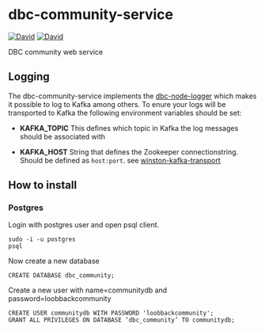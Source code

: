 # dbc-community-service

[![David](https://img.shields.io/david/DBCDK/dbc-community-service.svg?style=flat-square)](https://david-dm.org/DBCDK/dbc-community-service#info=dependencies)
[![David](https://img.shields.io/david/dev/DBCDK/dbc-community-service.svg?style=flat-square)](https://david-dm.org/DBCDK/dbc-community-service#info=devDependencies)

DBC community web service

## Logging
The dbc-community-service implements the [dbc-node-logger](https://github.com/DBCDK/dbc-node-logger) which makes it possible to log to Kafka among others.
To enure your logs will be transported to Kafka the following environment variables should be set:

- __KAFKA_TOPIC__
This defines which topic in Kafka the log messages should be associated with

- __KAFKA_HOST__
String that defines the Zookeeper connectionstring. Should be defined as `host:port`.
see [winston-kafka-transport](https://www.npmjs.com/package/winston-kafka-transport)

## How to install

### Postgres

Login with postgres user and open psql client.

```Shell
sudo -i -u postgres
psql
```


Now create a new database

```PLpgSQL
CREATE DATABASE dbc_community;
```

Create a new user with name=communitydb and password=loobbackcommunity

```PLpgSQL
CREATE USER communitydb WITH PASSWORD 'loobbackcommunity';
GRANT ALL PRIVILEGES ON DATABASE ‘dbc_community’ TO communitydb;
```
